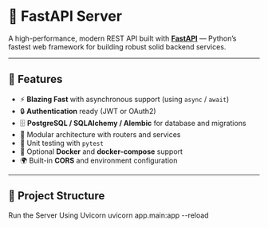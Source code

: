 # 🚀 FastAPI Server

A high-performance, modern REST API built with **[FastAPI](https://fastapi.tiangolo.com/)** — Python’s fastest web framework for building robust solid backend services.

---

## 📘 Features

- ⚡ **Blazing Fast** with asynchronous support (using `async` / `await`)
- 🔒 **Authentication** ready (JWT or OAuth2)
- 🗄️ **PostgreSQL / SQLAlchemy / Alembic** for database and migrations
- 🧩 Modular architecture with routers and services
- 🧪 Unit testing with `pytest`
- 🐳 Optional **Docker** and **docker-compose** support
- 🌍 Built-in **CORS** and environment configuration

---

## 🧱 Project Structure

Run the Server
Using Uvicorn
uvicorn app.main:app --reload
